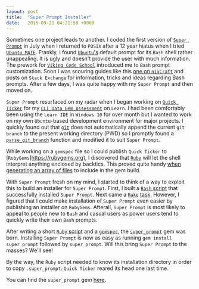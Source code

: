 ```yaml
---
layout: post
title:  "Super Prompt Installer"
date:   2016-09-21 04:21:50 +0000
---
```



Sometimes one project leads to another. I coded the first version of [`Super Prompt`](https://github.com/lair001/super-prompt) in July when I returned to `POSIX` after a 12 year hiatus when I tried [`Ubuntu MATE`](https://ubuntu-mate.org).  Frankly, I found [`Ubuntu`'s](http://www.ubuntu.com/) default prompt for its `Bash` shell rather unappealing.  It is ugly and doesn't provide the user with much information.  The prework for [`Viking Code School`](https://www.vikingcodeschool.com/web-development-basics/configure-your-command-line) introduced me to `Bash` prompt customization.  Soon I was scouring guides like this [one on `nixCraft`](http://www.cyberciti.biz/tips/howto-linux-unix-bash-shell-setup-prompt.html) and posts on `Stack Exchange` for information, tricks and ideas regarding Bash prompts.  After a few days, I was quite happy with my `Super Prompt` and then moved on.

`Super Prompt` resurfaced on my radar when I began working on [`Quick Ticker`](https://github.com/lair001/stocks-cli-gem) for my [`CLI Data Gem Assessment`](https://learn.co/lessons/cli-data-gem-assessment) on `Learn`.  I had been comfortably been using the `Learn IDE` in `Windows 10` for over month but I wanted to work on my own `Ubuntu`-based development environment for major projects.  I quickly found out that [`git`](https://git-scm.com/) does not automatically append the current `git branch` to the present working directory (PWD) so I promptly found a [`parse_git_branch`](https://coderwall.com/p/fasnya/add-git-branch-name-to-bash-prompt) function and modified it to suit `Super Prompt`.

While working on a `gemspec` file so I could publish `Quick Ticker` to [`RubyGems`]https://rubygems.org), I discovered that [`Ruby`]() will let the shell interpret anything enclosed by backtics.  This proved quite handy [when generating an array of files](https://github.com/lair001/qticker-1.0.5-production/blob/master/qticker.gemspec) to include in the gem build.

With `Super Prompt` fresh on my mind, I started to think of a way to exploit this to build an installer for `Super Prompt`.  First, I built a [`Bash` script](https://github.com/lair001/super-prompt/blob/master/lib/super_prompt.sh) that successfully installed `Super Prompt`.  Next came a [`Rake`](https://rubygems.org/gems/rake) [task](https://github.com/lair001/super-prompt/blob/master/Rakefile).  However, I figured that I could make installation of `Super Prompt` even easier by publishing an installer on `RubyGems`.  Afterall, `Super Prompt` is most likely to appeal to people new to `Bash` and casual users as power users tend to quickly write their own `Bash` prompts.

After writing a short [`Ruby` script](https://github.com/lair001/super-prompt/blob/master/bin/super_prompt) and a [`gemspec`](https://github.com/lair001/super-prompt/blob/master/bin/super_prompt), the [`super_prompt`](https://rubygems.org/gems/super_prompt) gem was born.  Installing `Super Prompt` is now as easy as running `gem install super_prompt` followed by `super_prompt`.  Will this bring `Super Prompt` to the masses?  We'll see!

By the way, the `Ruby` script needed to know its installation directory in order to copy `.super_prompt`.  `Quick Ticker` reared its head one last time.

You can find the `super_prompt` gem [here](https://rubygems.org/gems/super_prompt).
